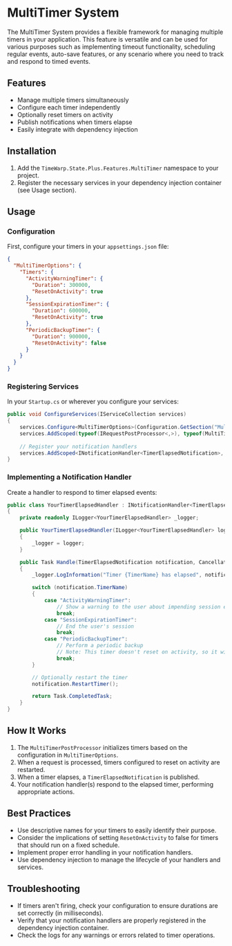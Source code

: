 # MultiTimer System

The MultiTimer System provides a flexible framework for managing multiple timers in your application. This feature is versatile and can be used for various purposes such as implementing timeout functionality, scheduling regular events, auto-save features, or any scenario where you need to track and respond to timed events.

## Features

- Manage multiple timers simultaneously
- Configure each timer independently
- Optionally reset timers on activity
- Publish notifications when timers elapse
- Easily integrate with dependency injection

## Installation

1. Add the `TimeWarp.State.Plus.Features.MultiTimer` namespace to your project.
2. Register the necessary services in your dependency injection container (see Usage section).

## Usage

### Configuration

First, configure your timers in your `appsettings.json` file:

```json
{
  "MultiTimerOptions": {
    "Timers": {
      "ActivityWarningTimer": {
        "Duration": 300000,
        "ResetOnActivity": true
      },
      "SessionExpirationTimer": {
        "Duration": 600000,
        "ResetOnActivity": true
      },
      "PeriodicBackupTimer": {
        "Duration": 900000,
        "ResetOnActivity": false
      }
    }
  }
}
```

### Registering Services

In your `Startup.cs` or wherever you configure your services:

```csharp
public void ConfigureServices(IServiceCollection services)
{
    services.Configure<MultiTimerOptions>(Configuration.GetSection("MultiTimerOptions"));
    services.AddScoped(typeof(IRequestPostProcessor<,>), typeof(MultiTimerPostProcessor<,>));
    
    // Register your notification handlers
    services.AddScoped<INotificationHandler<TimerElapsedNotification>, YourTimerElapsedHandler>();
}
```

### Implementing a Notification Handler

Create a handler to respond to timer elapsed events:

```csharp
public class YourTimerElapsedHandler : INotificationHandler<TimerElapsedNotification>
{
    private readonly ILogger<YourTimerElapsedHandler> _logger;

    public YourTimerElapsedHandler(ILogger<YourTimerElapsedHandler> logger)
    {
        _logger = logger;
    }

    public Task Handle(TimerElapsedNotification notification, CancellationToken cancellationToken)
    {
        _logger.LogInformation("Timer {TimerName} has elapsed", notification.TimerName);

        switch (notification.TimerName)
        {
            case "ActivityWarningTimer":
                // Show a warning to the user about impending session expiration
                break;
            case "SessionExpirationTimer":
                // End the user's session
                break;
            case "PeriodicBackupTimer":
                // Perform a periodic backup
                // Note: This timer doesn't reset on activity, so it will fire regularly
                break;
        }

        // Optionally restart the timer
        notification.RestartTimer();

        return Task.CompletedTask;
    }
}
```

## How It Works

1. The `MultiTimerPostProcessor` initializes timers based on the configuration in `MultiTimerOptions`.
2. When a request is processed, timers configured to reset on activity are restarted.
3. When a timer elapses, a `TimerElapsedNotification` is published.
4. Your notification handler(s) respond to the elapsed timer, performing appropriate actions.

## Best Practices

- Use descriptive names for your timers to easily identify their purpose.
- Consider the implications of setting `ResetOnActivity` to false for timers that should run on a fixed schedule.
- Implement proper error handling in your notification handlers.
- Use dependency injection to manage the lifecycle of your handlers and services.

## Troubleshooting

- If timers aren't firing, check your configuration to ensure durations are set correctly (in milliseconds).
- Verify that your notification handlers are properly registered in the dependency injection container.
- Check the logs for any warnings or errors related to timer operations.
